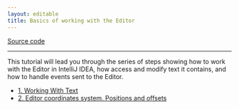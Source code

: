 ```yaml
---
layout: editable
title: Basics of working with the Editor
---
```



[Source code](https://github.com/JetBrains/intellij-sdk/tree/master/code_samples/editor_basics)

----------

This tutorial will lead you through the series of steps showing how to work with the Editor in IntelliJ IDEA, how access and modify text it contains,
and how to handle events sent to the Editor.

* [1. Working With Text](tutorials/editor_basics/working_with_text.html)
* [2. Editor coordinates system. Positions and offsets](tutorials/editor_basics/coordinates_system.html)


